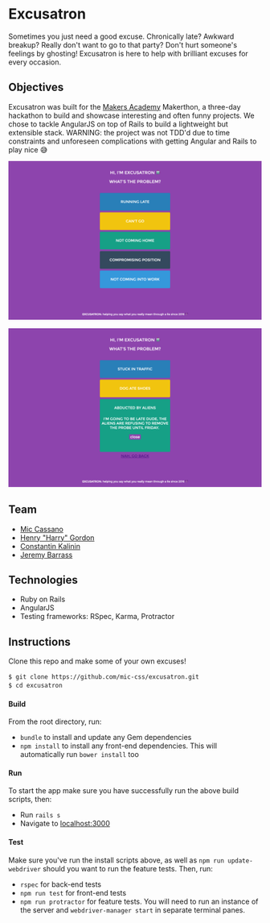 # Excusatron

Sometimes you just need a good excuse. Chronically late? Awkward breakup? Really don't want to go to that party? Don't hurt someone's feelings by ghosting! Excusatron is here to help with brilliant excuses for every occasion.

## Objectives

Excusatron was built for the [Makers Academy](http://www.makersacademy.com/) Makerthon, a three-day hackathon to build and showcase interesting and often funny projects. We chose to tackle AngularJS on top of Rails to build a lightweight but extensible stack. WARNING: the project was not TDD'd due to time constraints and unforeseen complications with getting Angular and Rails to play nice 😅

![Landing page](/screenshots/landing-page.png)


![Excuse](/screenshots/excuse.png)

## Team

* [Mic Cassano](https://github.com/mic-css)
* [Henry "Harry" Gordon](https://github.com/hwgordon247)
* [Constantin Kalinin](https://github.com/tishayaem)
* [Jeremy Barrass](https://github.com/Jeremy-Barrass)

## Technologies

* Ruby on Rails
* AngularJS
* Testing frameworks: RSpec, Karma, Protractor

## Instructions

Clone this repo and make some of your own excuses!

```sh
$ git clone https://github.com/mic-css/excusatron.git
$ cd excusatron
```

#### Build

From the root directory, run:
* `bundle` to install and update any Gem dependencies
* `npm install` to install any front-end dependencies. This will automatically run `bower install` too

#### Run

To start the app make sure you have successfully run the above build scripts, then:
* Run `rails s`
* Navigate to [localhost:3000](localhost:3000)

#### Test

Make sure you've run the install scripts above, as well as `npm run update-webdriver` should you want to run the feature tests. Then, run:
* `rspec` for back-end tests
* `npm run test` for front-end tests
* `npm run protractor` for feature tests. You will need to run an instance of the server and `webdriver-manager start` in separate terminal panes.

